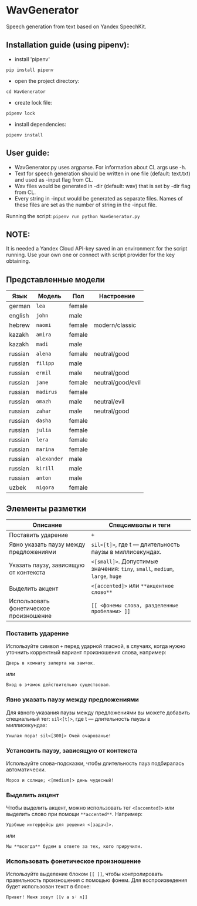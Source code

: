 # WavGenerator
Speech generation from text based on Yandex SpeechKit.


## Installation guide (using pipenv):

- install 'pipenv'

`pip install pipenv`
- open the project directory:

`cd WavGenerator`
- create lock file:

`pipenv lock`
- install dependencies:

`pipenv install`

## User guide:

- WavGenerator.py uses argparse. For information about CL args use -h.
- Text for speech generation should be written in one file (default: text.txt) and used as -input flag from CL.
- Wav files would be generated in -dir (default: wav) that is set by -dir flag from CL.
- Every string in -input would be generated as separate files. Names of these files are set as the number of string in the -input file.

Running the script:
`pipenv run python WavGenerator.py`

## NOTE: 
It is needed a Yandex Cloud API-key saved in an environment for the script running.
Use your own one or connect with script provider for the key obtaining.

## Представленные модели

| **Язык** | **Модель** | **Пол** | **Настроение** |
|---|---|---|---|
| german | `lea` | female |  |
| english | `john` | male |  |
| hebrew | `naomi` | female | modern/classic|
| kazakh | `amira` | female |  |
| kazakh | `madi` | male |  |
| russian | `alena` | female | neutral/good |
| russian | `filipp` | male |  |
| russian | `ermil` | male | neutral/good |
| russian | `jane` | female | neutral/good/evil |
| russian | `madirus` | female |  |
| russian | `omazh` | male | neutral/evil |
| russian | `zahar` | male | neutral/good |
| russian | `dasha` | female |  |
| russian | `julia` | female |  |
| russian | `lera` | female |  |
| russian | `marina` | female |  |
| russian | `alexander` | male |  |
| russian | `kirill` | male |  |
| russian | `anton` | male |  |
| uzbek | `nigora` | female |  |

## Элементы разметки

| Описание | Спецсимволы и теги |
|---|---|
| Поставить ударение | `+` |
| Явно указать паузу между предложениями | `sil<[t]>`, где t — длительность паузы в миллисекундах. |
| Указать паузу, зависящую от контекста | `<[small]>`. Допустимые значения: `tiny`, `small`, `medium`, `large`, `huge` |
| Выделить акцент | `<[accented]>` или `**акцентное слово**` |
| Использовать фонетическое произношение | `[[ <фонемы слова, разделенные пробелами> ]]` |

### Поставить ударение

Используйте символ `+` перед ударной гласной, в случаях, когда нужно уточнить корректный вариант произношения слова, например:

```text
Дверь в комнату заперта на зам+ок.
```

или

```text
Вход в з+амок действительно существовал.
```

### Явно указать паузу между предложениями

Для явного указания паузы между предложениями вы можете добавить специальный тег: `sil<[t]>`, где t — длительность паузы в миллисекундах:

```text
Унылая пора! sil<[300]> Очей очарованье!
```

### Установить паузу, зависящую от контекста

Используйте слова-подсказки, чтобы длительность пауз подбиралась автоматически.

```
Мороз и солнце; <[medium]> день чудесный!
```

### Выделить акцент

Чтобы выделить акцент, можно использовать тег `<[accented]>` или выделить слово при помощи ``**accented**``. Например:

```text
Удобные интерфейсы для решения <[задач]>.
```

или

```text
Мы **всегда** будем в ответе за тех, кого приручили.
```

### Использовать фонетическое произношение

Используйте выделение блоком `[[ ]]`, чтобы контролировать правильность произношения с помощью фонем. Для воспроизведения будет использован текст в блоке:

```text
Привет! Меня зовут [[v a sʲ ʌ]]
```
